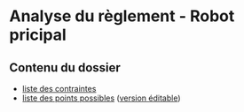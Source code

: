 # Analyse du règlement - Robot pricipal

## Contenu du dossier

- [liste des contraintes](./Contraintes%20robot.pdf)
- [liste des points possibles](./Points%20robot.pdf) ([version éditable](https://docs.google.com/drawings/d/1gmhsv4koyAbkvBtSPPOWJWfmH320co0LOdO_VuSkVMw/edit?usp=sharing))

